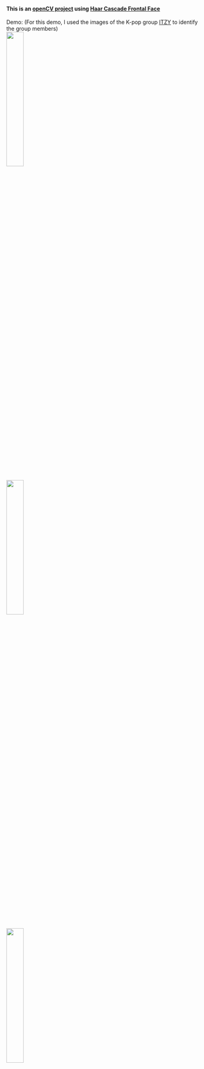 #### This is an [openCV project](https://opencv.org/) using [Haar Cascade Frontal Face](https://github.com/opencv/opencv/blob/master/data/haarcascades/haarcascade_frontalface_default.xml) 

Demo: (For this demo, I used the images of the K-pop group [ITZY](https://en.wikipedia.org/wiki/Itzy) to identify the group members)
<br>
<img src= https://github.com/cedric130813/opencv-project/blob/main/Sample%20Screenshots/photo_2021-06-15_20-57-38.jpg height=30% width=30% />
<br>
<img src= https://github.com/cedric130813/opencv-project/blob/main/Sample%20Screenshots/photo_2021-06-15_22-33-41.jpg height=30% width=30% />
<br>
<img src= https://github.com/cedric130813/opencv-project/blob/main/Sample%20Screenshots/photo_2021-06-15_22-52-14.jpg height=30% width=30% />
